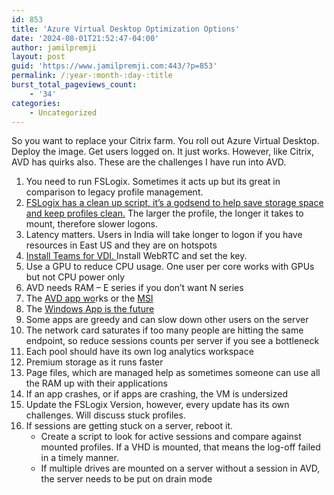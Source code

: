 ```yaml
---
id: 853
title: 'Azure Virtual Desktop Optimization Options'
date: '2024-08-01T21:52:47-04:00'
author: jamilpremji
layout: post
guid: 'https://www.jamilpremji.com:443/?p=853'
permalink: /:year-:month-:day-:title
burst_total_pageviews_count:
    - '34'
categories:
    - Uncategorized
---
```


So you want to replace your Citrix farm. You roll out Azure Virtual Desktop. Deploy the image. Get users logged on. It just works. However, like Citrix, AVD has quirks also. These are the challenges I have run into AVD.

1. You need to run FSLogix. Sometimes it acts up but its great in comparison to legacy profile management.
2. [FSLogix has a clean up script, it’s a godsend to help save storage space and keep profiles clean.](https://github.com/FSLogix/Invoke-FslShrinkDisk) The larger the profile, the longer it takes to mount, therefore slower logons.
3. Latency matters. Users in India will take longer to logon if you have resources in East US and they are on hotspots
4. [Install Teams for VDI. ](https://learn.microsoft.com/en-us/windows-365/enterprise/create-custom-image-support-teams) Install WebRTC and set the key.
5. Use a GPU to reduce CPU usage. One user per core works with GPUs but not CPU power only
6. AVD needs RAM – E series if you don’t want N series
7. The [AVD app wo](https://aka.ms/AVDStoreClient)rks or the [MSI](https://learn.microsoft.com/en-us/azure/virtual-desktop/users/connect-windows?pivots=remote-desktop-msi)
8. The [Windows App is the future ](https://apps.microsoft.com/detail/9N1F85V9T8BN)
9. Some apps are greedy and can slow down other users on the server
10. The network card saturates if too many people are hitting the same endpoint, so reduce sessions counts per server if you see a bottleneck
11. Each pool should have its own log analytics workspace
12. Premium storage as it runs faster
13. Page files, which are managed help as sometimes someone can use all the RAM up with their applications
14. If an app crashes, or if apps are crashing, the VM is undersized
15. Update the FSLogix Version, however, every update has its own challenges. Will discuss stuck profiles.
16. If sessions are getting stuck on a server, reboot it. 
    - Create a script to look for active sessions and compare against mounted profiles. If a VHD is mounted, that means the log-off failed in a timely manner.
    - If multiple drives are mounted on a server without a session in AVD, the server needs to be put on drain mode